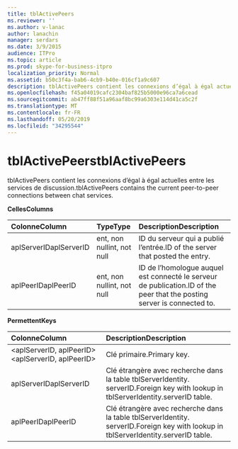 ```yaml
---
title: tblActivePeers
ms.reviewer: ''
ms.author: v-lanac
author: lanachin
manager: serdars
ms.date: 3/9/2015
audience: ITPro
ms.topic: article
ms.prod: skype-for-business-itpro
localization_priority: Normal
ms.assetid: b50c3f4a-bab6-4cb9-b40e-016cf1a9c607
description: tblActivePeers contient les connexions d’égal à égal actuelles entre les services de discussion.
ms.openlocfilehash: f45a04019cafc2304baf825b5000e96ca7a6cead
ms.sourcegitcommit: ab47ff88f51a96aaf8bc99a6303e114d41ca5c2f
ms.translationtype: MT
ms.contentlocale: fr-FR
ms.lasthandoff: 05/20/2019
ms.locfileid: "34295544"
---
```

# <a name="tblactivepeers"></a><span data-ttu-id="76ea2-103">tblActivePeers</span><span class="sxs-lookup"><span data-stu-id="76ea2-103">tblActivePeers</span></span>
 
<span data-ttu-id="76ea2-104">tblActivePeers contient les connexions d’égal à égal actuelles entre les services de discussion.</span><span class="sxs-lookup"><span data-stu-id="76ea2-104">tblActivePeers contains the current peer-to-peer connections between chat services.</span></span>
  
<span data-ttu-id="76ea2-105">**Celles**</span><span class="sxs-lookup"><span data-stu-id="76ea2-105">**Columns**</span></span>

|<span data-ttu-id="76ea2-106">**Colonne**</span><span class="sxs-lookup"><span data-stu-id="76ea2-106">**Column**</span></span>|<span data-ttu-id="76ea2-107">**Type**</span><span class="sxs-lookup"><span data-stu-id="76ea2-107">**Type**</span></span>|<span data-ttu-id="76ea2-108">**Description**</span><span class="sxs-lookup"><span data-stu-id="76ea2-108">**Description**</span></span>|
|:-----|:-----|:-----|
|<span data-ttu-id="76ea2-109">aplServerID</span><span class="sxs-lookup"><span data-stu-id="76ea2-109">aplServerID</span></span>  <br/> |<span data-ttu-id="76ea2-110">ent, non null</span><span class="sxs-lookup"><span data-stu-id="76ea2-110">int, not null</span></span>  <br/> |<span data-ttu-id="76ea2-111">ID du serveur qui a publié l’entrée.</span><span class="sxs-lookup"><span data-stu-id="76ea2-111">ID of the server that posted the entry.</span></span>  <br/> |
|<span data-ttu-id="76ea2-112">aplPeerID</span><span class="sxs-lookup"><span data-stu-id="76ea2-112">aplPeerID</span></span>  <br/> |<span data-ttu-id="76ea2-113">ent, non null</span><span class="sxs-lookup"><span data-stu-id="76ea2-113">int, not null</span></span>  <br/> |<span data-ttu-id="76ea2-114">ID de l’homologue auquel est connecté le serveur de publication.</span><span class="sxs-lookup"><span data-stu-id="76ea2-114">ID of the peer that the posting server is connected to.</span></span>  <br/> |
   
<span data-ttu-id="76ea2-115">**Permettent**</span><span class="sxs-lookup"><span data-stu-id="76ea2-115">**Keys**</span></span>

|<span data-ttu-id="76ea2-116">**Colonne**</span><span class="sxs-lookup"><span data-stu-id="76ea2-116">**Column**</span></span>|<span data-ttu-id="76ea2-117">**Description**</span><span class="sxs-lookup"><span data-stu-id="76ea2-117">**Description**</span></span>|
|:-----|:-----|
|<span data-ttu-id="76ea2-118">\<aplServerID, aplPeerID\></span><span class="sxs-lookup"><span data-stu-id="76ea2-118">\<aplServerID, aplPeerID\></span></span>  <br/> |<span data-ttu-id="76ea2-119">Clé primaire.</span><span class="sxs-lookup"><span data-stu-id="76ea2-119">Primary key.</span></span>  <br/> |
|<span data-ttu-id="76ea2-120">aplServerID</span><span class="sxs-lookup"><span data-stu-id="76ea2-120">aplServerID</span></span>  <br/> |<span data-ttu-id="76ea2-121">Clé étrangère avec recherche dans la table tblServerIdentity. serverID.</span><span class="sxs-lookup"><span data-stu-id="76ea2-121">Foreign key with lookup in tblServerIdentity.serverID table.</span></span>  <br/> |
|<span data-ttu-id="76ea2-122">aplPeerID</span><span class="sxs-lookup"><span data-stu-id="76ea2-122">aplPeerID</span></span>  <br/> |<span data-ttu-id="76ea2-123">Clé étrangère avec recherche dans la table tblServerIdentity. serverID.</span><span class="sxs-lookup"><span data-stu-id="76ea2-123">Foreign key with lookup in tblServerIdentity.serverID table.</span></span>  <br/> |
   

